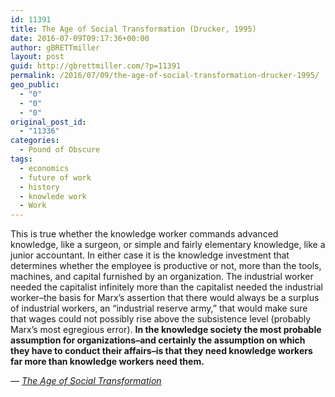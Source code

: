```yaml
---
id: 11391
title: The Age of Social Transformation (Drucker, 1995)
date: 2016-07-09T09:17:36+00:00
author: gBRETTmiller
layout: post
guid: http://gbrettmiller.com/?p=11391
permalink: /2016/07/09/the-age-of-social-transformation-drucker-1995/
geo_public:
  - "0"
  - "0"
  - "0"
original_post_id:
  - "11336"
categories:
  - Pound of Obscure
tags:
  - economics
  - future of work
  - history
  - knowlede work
  - Work
---
```

This is true whether the knowledge worker commands advanced knowledge, like a surgeon, or simple and fairly elementary knowledge, like a junior accountant. In either case it is the knowledge investment that determines whether the employee is productive or not, more than the tools, machines, and capital furnished by an organization. The industrial worker needed the capitalist infinitely more than the capitalist needed the industrial worker&#8211;the basis for Marx&#8217;s assertion that there would always be a surplus of industrial workers, an &#8220;industrial reserve army,&#8221; that would make sure that wages could not possibly rise above the subsistence level (probably Marx&#8217;s most egregious error). **In the knowledge society the most probable assumption for organizations&#8211;and certainly the assumption on which they have to conduct their affairs&#8211;is that they need knowledge workers far more than knowledge workers need them.**

<cite>&#8212; <a href="http://www.theatlantic.com/past/docs/issues/95dec/chilearn/drucker.htm">The Age of Social Transformation</a></cite>